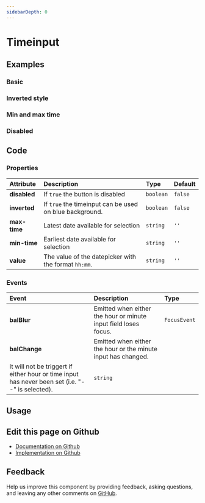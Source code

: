 ```yaml
---
sidebarDepth: 0
---
```


# Timeinput


<!-- START: human documentation top -->

<!-- END: human documentation top -->

<ClientOnly><docs-component-tabs></docs-component-tabs></ClientOnly>


## Examples

### Basic

<ClientOnly><docs-demo-bal-timeinput-117></docs-demo-bal-timeinput-117></ClientOnly>


### Inverted style

<ClientOnly><docs-demo-bal-timeinput-118></docs-demo-bal-timeinput-118></ClientOnly>


### Min and max time

<ClientOnly><docs-demo-bal-timeinput-119></docs-demo-bal-timeinput-119></ClientOnly>


### Disabled

<ClientOnly><docs-demo-bal-timeinput-120></docs-demo-bal-timeinput-120></ClientOnly>



## Code

### Properties


| Attribute    | Description                                             | Type      | Default |
| :----------- | :------------------------------------------------------ | :-------- | :------ |
| **disabled** | If `true` the button is disabled                        | `boolean` | `false` |
| **inverted** | If `true` the timeinput can be used on blue background. | `boolean` | `false` |
| **max-time** | Latest date available for selection                     | `string`  | `''`    |
| **min-time** | Earliest date available for selection                   | `string`  | `''`    |
| **value**    | The value of the datepicker with the format `hh:mm`.    | `string`  | `''`    |

### Events


| Event         | Description                                                                                                                                                    | Type         |
| :------------ | :------------------------------------------------------------------------------------------------------------------------------------------------------------- | :----------- |
| **balBlur**   | Emitted when either the hour or minute input field loses focus.                                                                                                | `FocusEvent` |
| **balChange** | Emitted when either the hour or the minute input has changed.
It will not be triggert if either hour or time input has never been set (i.e. "--" is selected). | `string`     |


## Usage

<!-- START: human documentation usage -->

<!-- END: human documentation usage -->



## Edit this page on Github

* [Documentation on Github](https://github.com/baloise/design-system/blob/master/docs/src/components/components/bal-timeinput.md)
* [Implementation on Github](https://github.com/baloise/design-system/blob/master/packages/components/src/components/bal-timeinput)

## Feedback

Help us improve this component by providing feedback, asking questions, and leaving any other comments on [GitHub](https://github.com/baloise/design-system/issues/new).

